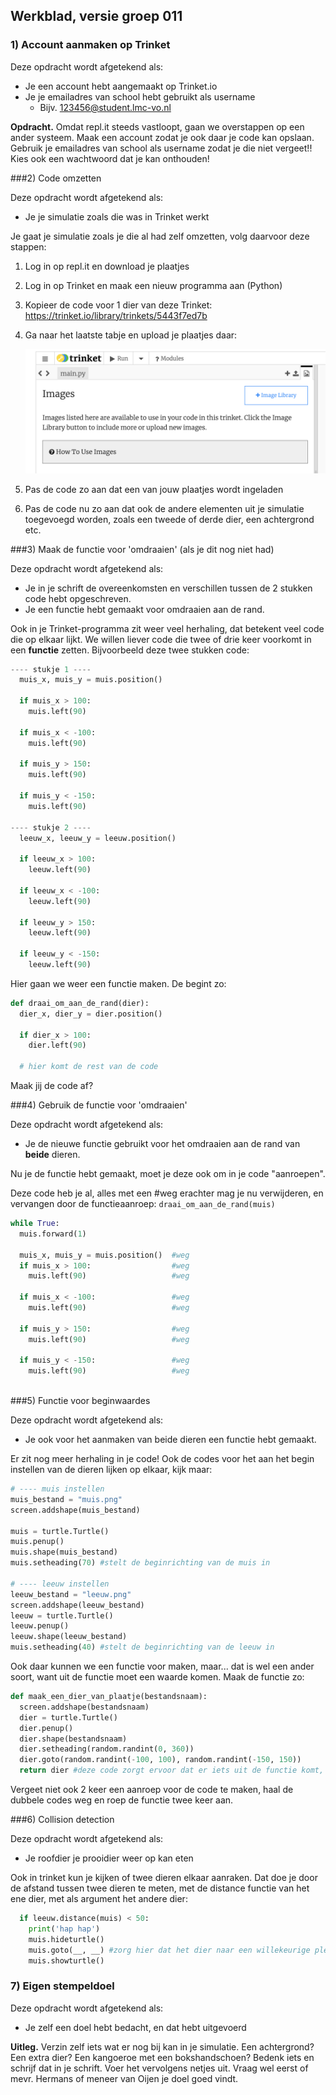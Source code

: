 ## Werkblad, versie groep 011

### 1) Account aanmaken op Trinket

Deze opdracht wordt afgetekend als:

- Je een account hebt aangemaakt op Trinket.io
- Je je emailadres van school hebt gebruikt als username
  - Bijv. 123456@student.lmc-vo.nl

**Opdracht.** Omdat repl.it steeds vastloopt, gaan we overstappen op een ander systeem. Maak een account zodat je ook daar je code kan opslaan. 
Gebruik je emailadres van school als username zodat je die niet vergeet!!
Kies ook een wachtwoord dat je kan onthouden!

###2) Code omzetten

Deze opdracht wordt afgetekend als:

- Je je simulatie zoals die was in Trinket werkt

Je gaat je simulatie zoals je die al had zelf omzetten, volg daarvoor deze stappen:

1. Log in op repl.it en download je plaatjes

2. Log in op Trinket en maak een nieuw programma aan (Python)

3. Kopieer de code voor 1 dier van deze Trinket: https://trinket.io/library/trinkets/5443f7ed7b

4. Ga naar het laatste tabje en upload je plaatjes daar:

   ![image-20191108191004918](./afb/image-20191108191004918.png)

5. Pas de code zo aan dat een van jouw plaatjes wordt ingeladen

6. Pas de code nu zo aan dat ook de andere elementen uit je simulatie toegevoegd worden, zoals een tweede of derde dier, een achtergrond etc.

###3) Maak de functie voor 'omdraaien' (als je dit nog niet had)

Deze opdracht wordt afgetekend als:

- Je in je schrift de overeenkomsten en verschillen tussen de 2 stukken code hebt opgeschreven.
- Je een functie hebt gemaakt voor omdraaien aan de rand.

Ook in je Trinket-programma zit weer veel herhaling, dat betekent veel code die op elkaar lijkt. 
We willen liever code die twee of drie keer voorkomt in een **functie** zetten. Bijvoorbeeld deze twee stukken code:

```python
---- stukje 1 ----
  muis_x, muis_y = muis.position()
  
  if muis_x > 100:
    muis.left(90)

  if muis_x < -100:
    muis.left(90)
     
  if muis_y > 150:
    muis.left(90)
    
  if muis_y < -150:
    muis.left(90)
    
---- stukje 2 ----
  leeuw_x, leeuw_y = leeuw.position()
  
  if leeuw_x > 100:
    leeuw.left(90)

  if leeuw_x < -100:
    leeuw.left(90)
     
  if leeuw_y > 150:
    leeuw.left(90)
    
  if leeuw_y < -150:
    leeuw.left(90)
```
Hier gaan we weer een functie maken. De begint zo:

```python
def draai_om_aan_de_rand(dier):
  dier_x, dier_y = dier.position()
  
  if dier_x > 100:
    dier.left(90)

  # hier komt de rest van de code 
```

Maak jij de code af?

###4) Gebruik de functie voor 'omdraaien'

Deze opdracht wordt afgetekend als:

- Je de nieuwe functie gebruikt voor het omdraaien aan de rand van **beide** dieren.

Nu je de functie hebt gemaakt, moet je deze ook om in je code "aanroepen". 

Deze code heb je al, alles met een #weg erachter mag je nu verwijderen, en vervangen door de functieaanroep: `draai_om_aan_de_rand(muis)`

```python
while True: 
  muis.forward(1)
  
  muis_x, muis_y = muis.position()  #weg
  if muis_x > 100:                  #weg
    muis.left(90)                   #weg

  if muis_x < -100:                 #weg
    muis.left(90)                   #weg
     
  if muis_y > 150:                  #weg
    muis.left(90)                   #weg
    
  if muis_y < -150:                 #weg
    muis.left(90)                   #weg
    
```

###5) Functie voor beginwaardes

Deze opdracht wordt afgetekend als:

- Je ook voor het aanmaken van beide dieren een functie hebt gemaakt.

Er zit nog meer herhaling in je code! Ook de codes voor het aan het begin instellen van de dieren lijken op elkaar, kijk maar:

```python
# ---- muis instellen
muis_bestand = "muis.png"
screen.addshape(muis_bestand)

muis = turtle.Turtle()
muis.penup()
muis.shape(muis_bestand)
muis.setheading(70) #stelt de beginrichting van de muis in

# ---- leeuw instellen
leeuw_bestand = "leeuw.png"
screen.addshape(leeuw_bestand)
leeuw = turtle.Turtle()
leeuw.penup()
leeuw.shape(leeuw_bestand)
muis.setheading(40) #stelt de beginrichting van de leeuw in 
```

Ook daar kunnen we een functie voor maken, maar... dat is wel een ander soort, want uit de functie moet een waarde komen. Maak de functie zo:

```python
def maak_een_dier_van_plaatje(bestandsnaam):
  screen.addshape(bestandsnaam)
  dier = turtle.Turtle()
  dier.penup()
  dier.shape(bestandsnaam)
  dier.setheading(random.randint(0, 360))
  dier.goto(random.randint(-100, 100), random.randint(-150, 150))
  return dier #deze code zorgt ervoor dat er iets uit de functie komt, dat je op kan slaan
```

Vergeet niet ook 2 keer een aanroep voor de code te maken, haal de dubbele codes weg en roep de functie twee keer aan.

###6) Collision detection

Deze opdracht wordt afgetekend als:

- Je roofdier je prooidier weer op kan eten

Ook in trinket kun je kijken of twee dieren elkaar aanraken. Dat doe je door de afstand tussen twee dieren te meten, met de distance functie van het ene dier, met als argument het andere dier: 

```python
  if leeuw.distance(muis) < 50:
    print('hap hap')
    muis.hideturtle()
    muis.goto(__, __) #zorg hier dat het dier naar een willekeurige plek verplaatst
    muis.showturtle()
```

### 7) Eigen stempeldoel 

Deze opdracht wordt afgetekend als:

- Je zelf een doel hebt bedacht, en dat hebt uitgevoerd

**Uitleg.** Verzin zelf iets wat er nog bij kan in je simulatie. Een achtergrond? Een extra dier? Een kangoeroe met een bokshandschoen? Bedenk iets en schrijf dat in je schrift. Voer het vervolgens netjes uit. Vraag wel eerst of mevr. Hermans of meneer van Oijen je doel goed vindt.
